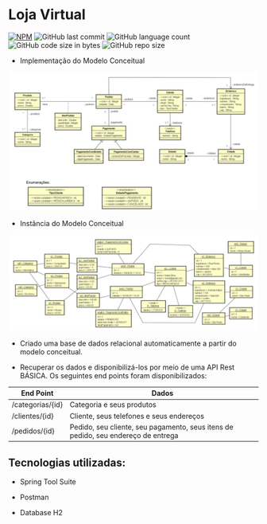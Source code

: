 # Loja Virtual
[![NPM](https://img.shields.io/npm/l/react)](https://github.com/fredericoahb/citacoes/blob/master/LICENSE) 
![GitHub last commit](https://img.shields.io/github/last-commit/fredericoahb/sds)
![GitHub language count](https://img.shields.io/github/languages/count/fredericoahb/sds)
![GitHub code size in bytes](https://img.shields.io/github/languages/code-size/fredericoahb/sds)
![GitHub repo size](https://img.shields.io/github/repo-size/fredericoahb/sds)

* Implementação do Modelo Conceitual
<img src="Diagrama de Classes Loja Virtual.png"/>

* Instância do Modelo Conceitual
<img src="Instancia do Modelo Conceitual.png"/>

* Criado uma base de dados relacional automaticamente a partir do modelo conceitual.

* Recuperar os dados e disponibilizá-los por meio de uma API Rest BÁSICA. Os seguintes end points foram disponibilizados:

| End Point  |  Dados  |
| ------------------- | ------------------- |
|  /categorias/{id} |  Categoria e seus produtos |
|  /clientes/{id} |  Cliente, seus telefones e seus endereços |
|  /pedidos/{id} |  Pedido, seu cliente, seu pagamento, seus itens de pedido, seu endereço de entrega |

## Tecnologias utilizadas:

* Spring Tool Suite

* Postman

* Database H2




